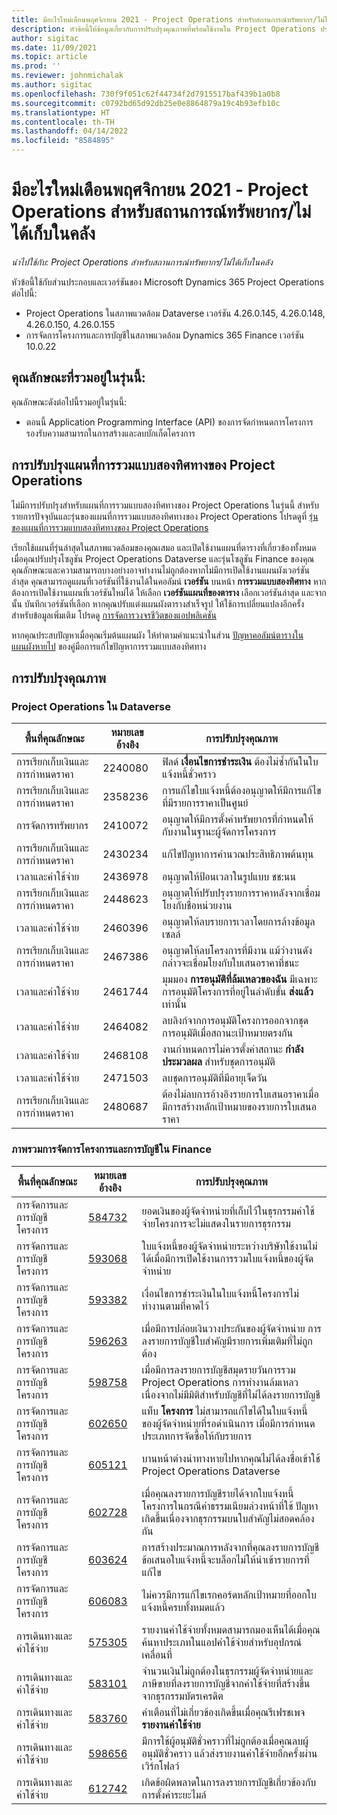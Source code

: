 ```yaml
---
title: มีอะไรใหม่เดือนพฤศจิกายน 2021 - Project Operations สำหรับสถานการณ์ทรัพยากร/ไม่ได้เก็บในคลัง
description: หัวข้อนี้ให้ข้อมูลเกี่ยวกับการปรับปรุงคุณภาพที่พร้อมใช้งานใน Project Operations ประจำเดือนพฤศจิกายน 2021 สำหรับสถานการณ์ทรัพยากร/ไม่ได้เก็บในคลัง
author: sigitac
ms.date: 11/09/2021
ms.topic: article
ms.prod: ''
ms.reviewer: johnmichalak
ms.author: sigitac
ms.openlocfilehash: 730f9f051c62f44734f2d7915517baf439b1a0b8
ms.sourcegitcommit: c0792bd65d92db25e0e8864879a19c4b93efb10c
ms.translationtype: HT
ms.contentlocale: th-TH
ms.lasthandoff: 04/14/2022
ms.locfileid: "8584895"
---
```

# <a name="whats-new-november-2021---project-operations-for-resourcenon-stocked-based-scenarios"></a>มีอะไรใหม่เดือนพฤศจิกายน 2021 - Project Operations สำหรับสถานการณ์ทรัพยากร/ไม่ได้เก็บในคลัง

*นำไปใช้กับ: Project Operations สำหรับสถานการณ์ทรัพยากร/ไม่ได้เก็บในคลัง*

หัวข้อนี้ใช้กับส่วนประกอบและเวอร์ชันของ Microsoft Dynamics 365 Project Operations ต่อไปนี้:

- Project Operations ในสภาพแวดล้อม Dataverse เวอร์ชัน 4.26.0.145, 4.26.0.148, 4.26.0.150, 4.26.0.155
- การจัดการโครงการและการบัญชีในสภาพแวดล้อม Dynamics 365 Finance เวอร์ชัน 10.0.22

## <a name="features-included-in-this-release"></a>คุณลักษณะที่รวมอยู่ในรุ่นนี้:

คุณลักษณะดังต่อไปนี้รวมอยู่ในรุ่นนี้:

- ตอนนี้ Application Programming Interface (API) ของการจัดกำหนดการโครงการรองรับความสามารถในการสร้างและลบบักเก็ตโครงการ

## <a name="project-operations-dual-write-maps-updates"></a>การปรับปรุงแผนที่การรวมแบบสองทิศทางของ Project Operations

ไม่มีการปรับปรุงสำหรับแผนที่การรวมแบบสองทิศทางของ Project Operations ในรุ่นนี้ สำหรับรายการปัจจุบันและรุ่นของแผนที่การรวมแบบสองทิศทางของ Project Operations โปรดดูที่ [รุ่นของแผนที่การรวมแบบสองทิศทางของ Project Operations](/dynamics365/project-operations/environment/resource-dual-write-maps)

เรียกใช้แผนที่รุ่นล่าสุดในสภาพแวดล้อมของคุณเสมอ และเปิดใช้งานแผนที่ตารางที่เกี่ยวข้องทั้งหมดเมื่อคุณปรับปรุงโซลูชัน Project Operations Dataverse และรุ่นโซลูชัน Finance ของคุณ คุณลักษณะและความสามารถบางอย่างอาจทำงานไม่ถูกต้องหากไม่มีการเปิดใช้งานแผนผังเวอร์ชันล่าสุด คุณสามารถดูแผนที่เวอร์ชันที่ใช้งานได้ในคอลัมน์ **เวอร์ชัน** บนหน้า **การรวมแบบสองทิศทาง** หากต้องการเปิดใช้งานแผนที่เวอร์ชันใหม่ได้ ให้เลือก **เวอร์ชันแผนที่ของตาราง** เลือกเวอร์ชันล่าสุด และจากนั้น บันทึกเวอร์ชันที่เลือก หากคุณปรับแต่งแผนผังตารางสำเร็จรูป ให้ใช้การเปลี่ยนแปลงอีกครั้ง สำหรับข้อมูลเพิ่มเติม โปรดดู [การจัดการวงจรชีวิตของแอปพลิเคชัน](/dynamics365/fin-ops-core/dev-itpro/data-entities/dual-write/app-lifecycle-management)

หากคุณประสบปัญหาเมื่อคุณเริ่มต้นแผนผัง ให้ทำตามคำแนะนำในส่วน [ปัญหาคอลัมน์ตารางในแผนผังหายไป](/dynamics365/fin-ops-core/dev-itpro/data-entities/dual-write/dual-write-troubleshooting-finops-upgrades#missing-table-columns-issue-on-maps) ของคู่มือการแก้ไขปัญหาการรวมแบบสองทิศทาง

## <a name="quality-updates"></a>การปรับปรุงคุณภาพ

### <a name="project-operations-in-dataverse"></a>Project Operations ใน Dataverse

| พื้นที่คุณลักษณะ | หมายเลขอ้างอิง | การปรับปรุงคุณภาพ |
| --- | --- | --- |
| การเรียกเก็บเงินและการกำหนดราคา | 2240080 | ฟิลด์ **เงื่อนไขการชำระเงิน** ต้องไม่ซ้ำกันในใบแจ้งหนี้ชั่วคราว |
| การเรียกเก็บเงินและการกำหนดราคา | 2358236 | การแก้ไขใบแจ้งหนี้ต้องอนุญาตให้มีการแก้ไขที่มีรายการราคาเป็นศูนย์ |
| การจัดการทรัพยากร | 2410072 | อนุญาตให้มีการตั้งค่าทรัพยากรที่กำหนดให้กับงานในฐานะผู้จัดการโครงการ |
| การเรียกเก็บเงินและการกำหนดราคา | 2430234 | แก้ไขปัญหาการคำนวณประสิทธิภาพต้นทุน |
| เวลาและค่าใช้จ่าย | 2436978 | อนุญาตให้ป้อนเวลาในรูปแบบ ชช:นน |
| การเรียกเก็บเงินและการกำหนดราคา | 2448623 | อนุญาตให้ปรับปรุงรายการราคาหลังจากเชื่อมโยงกับชื่อหน่วยงาน |
| เวลาและค่าใช้จ่าย | 2460396 | อนุญาตให้ลบรายการเวลาโดยการล้างข้อมูลเซลล์ |
| การเรียกเก็บเงินและการกำหนดราคา | 2467386 | อนุญาตให้ลบโครงการที่มีงาน แม้ว่างานดังกล่าวจะเชื่อมโยงกับใบเสนอราคาที่ชนะ |
| เวลาและค่าใช้จ่าย | 2461744 | มุมมอง **การอนุมัติที่ล้มเหลวของฉัน** มีเฉพาะการอนุมัติโครงการที่อยู่ในลำดับขั้น **ส่งแล้ว** เท่านั้น |
| เวลาและค่าใช้จ่าย | 2464082 | ลบลิงก์จากการอนุมัติโครงการออกจากชุดการอนุมัติเมื่อสถานะเป้าหมายตรงกัน |
| เวลาและค่าใช้จ่าย | 2468108 | งานกำหนดการไม่ควรตั้งค่าสถานะ **กำลังประมวลผล** สำหรับชุดการอนุมัติ |
| เวลาและค่าใช้จ่าย | 2471503 | ลบชุดการอนุมัติที่มีอายุเจ็ดวัน |
| การเรียกเก็บเงินและการกำหนดราคา | 2480687 | ต้องไม่ลบการอ้างอิงรายการใบเสนอราคาเมื่อมีการสร้างหลักเป้าหมายของรายการใบเสนอราคา |

### <a name="project-management-and-accounting-in-finance"></a>ภาพรวมการจัดการโครงการและการบัญชีใน Finance

| พื้นที่คุณลักษณะ | หมายเลขอ้างอิง | การปรับปรุงคุณภาพ |
| --- | --- | --- |
| การจัดการและการบัญชีโครงการ | [584732](https://fix.lcs.dynamics.com/Issue/Details/?bugId=584732) | ยอดเงินของผู้จัดจำหน่ายที่เก็บไว้ในธุรกรรมค่าใช้จ่ายโครงการจะไม่แสดงในรายการธุรกรรม |
| การจัดการและการบัญชีโครงการ | [593068](https://fix.lcs.dynamics.com/Issue/Details/?bugId=593068) | ใบแจ้งหนี้ของผู้จัดจำหน่ายระหว่างบริษัทใช้งานไม่ได้เมื่อมีการเปิดใช้งานการรวมใบแจ้งหนี้ของผู้จัดจำหน่าย |
| การจัดการและการบัญชีโครงการ | [593382](https://fix.lcs.dynamics.com/Issue/Details/?bugId=593382) | เงื่อนไขการชำระเงินในใบแจ้งหนี้โครงการไม่ทำงานตามที่คาดไว้ |
| การจัดการและการบัญชีโครงการ | [596263](https://fix.lcs.dynamics.com/Issue/Details/?bugId=596263) | เมื่อมีการปล่อยเงินวางประกันของผู้จัดจำหน่าย การลงรายการบัญชีใบสำคัญมีรายการเพิ่มเติมที่ไม่ถูกต้อง |
| การจัดการและการบัญชีโครงการ | [598758](https://fix.lcs.dynamics.com/Issue/Details/?bugId=598758) | เมื่อมีการลงรายการบัญชีสมุดรายวันการรวม Project Operations การทำงานล้มเหลวเนื่องจากไม่มีมิติสำหรับบัญชีที่ไม่ได้ลงรายการบัญชี |
| การจัดการและการบัญชีโครงการ | [602650](https://fix.lcs.dynamics.com/Issue/Details/?bugId=602650) | แท็บ **โครงการ** ไม่สามารถแก้ไขได้ในใบแจ้งหนี้ของผู้จัดจำหน่ายที่รอดำเนินการ เมื่อมีการกำหนดประเภทการจัดซื้อให้กับรายการ |
| การจัดการและการบัญชีโครงการ | [605121](https://fix.lcs.dynamics.com/Issue/Details/?bugId=605121) | บานหน้าต่างนำทางหายไปหากคุณไม่ได้ลงชื่อเข้าใช้ Project Operations Dataverse |
| การจัดการและการบัญชีโครงการ | [602728](https://fix.lcs.dynamics.com/Issue/Details/?bugId=602728) | เมื่อคุณลงรายการบัญชีรายได้จากใบแจ้งหนี้โครงการในกรณีค่าธรรมเนียมล่วงหน้าที่ใช้ ปัญหาเกิดขึ้นเนื่องจากธุรกรรมบนใบสำคัญไม่สอดคล้องกัน |
| การจัดการและการบัญชีโครงการ | [603624](https://fix.lcs.dynamics.com/Issue/Details/?bugId=603624) | การสร้างประมาณการหลังจากที่คุณลงรายการบัญชี ข้อเสนอใบแจ้งหนี้จะบล็อกไม่ให้นำเข้ารายการที่แก้ไข |
| การจัดการและการบัญชีโครงการ | [606083](https://fix.lcs.dynamics.com/Issue/Details/?bugId=606083) | ไม่ควรมีการแก้ไขเรกคอร์ดหลักเป้าหมายที่ออกใบแจ้งหนี้ครบทั้งหมดแล้ว |
| การเดินทางและค่าใช้จ่าย | [575305](https://fix.lcs.dynamics.com/Issue/Details/?bugId=575305) | รายงานค่าใช้จ่ายทั้งหมดสามารถมองเห็นได้เมื่อคุณค้นหาประเภทในแอปค่าใช้จ่ายสำหรับอุปกรณ์เคลื่อนที่ |
| การเดินทางและค่าใช้จ่าย | [583101](https://fix.lcs.dynamics.com/Issue/Details/?bugId=583101) | จำนวนเงินไม่ถูกต้องในธุรกรรมผู้จัดจำหน่ายและภาษีขายที่ลงรายการบัญชีจากค่าใช้จ่ายที่สร้างขึ้นจากธุรกรรมบัตรเครดิต |
| การเดินทางและค่าใช้จ่าย | [583760](https://fix.lcs.dynamics.com/Issue/Details/?bugId=583760) | คำเตือนที่ไม่เกี่ยวข้องเกิดขึ้นเมื่อคุณรีเฟรชเพจ **รายงานค่าใช้จ่าย** |
| การเดินทางและค่าใช้จ่าย | [598656](https://fix.lcs.dynamics.com/Issue/Details/?bugId=598656) | มีการใช้ผู้อนุมัติชั่วคราวที่ไม่ถูกต้องเมื่อคุณลบผู้อนุมัติชั่วคราว แล้วส่งรายงานค่าใช้จ่ายอีกครั้งผ่านเวิร์กโฟลว์ |
| การเดินทางและค่าใช้จ่าย | [612742](https://fix.lcs.dynamics.com/Issue/Details/?bugId=612742) | เกิดข้อผิดพลาดในการลงรายการบัญชีเกี่ยวข้องกับการตั้งค่าระยะไมล์ |
